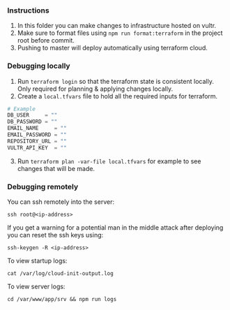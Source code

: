 ### Instructions

1. In this folder you can make changes to infrastructure hosted on vultr.
2. Make sure to format files using `npm run format:terraform` in the project root before commit.
3. Pushing to master will deploy automatically using terraform cloud.

### Debugging locally

1. Run `terraform login` so that the terraform state is consistent locally. Only required for planning & applying changes locally.
2. Create a `local.tfvars` file to hold all the required inputs for terraform.
```python
# Example
DB_USER     = ""
DB_PASSWORD = ""
EMAIL_NAME     = ""
EMAIL_PASSWORD = ""
REPOSITORY_URL = ""
VULTR_API_KEY  = ""
```
3. Run `terraform plan -var-file local.tfvars` for example to see changes that will be made.

### Debugging remotely

You can ssh remotely into the server:

`ssh root@<ip-address>`

If you get a warning for a potential man in the middle attack after deploying you can reset the ssh keys using:

`ssh-keygen -R <ip-address>`

To view startup logs:

`cat /var/log/cloud-init-output.log`

To view server logs:

`cd /var/www/app/srv && npm run logs`
